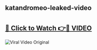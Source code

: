 ## katandromeo-leaked-video 

# <h2><a href="http://freeplayer.one?title=katandromeo-leaked-video&ref=21J">🔗 Click to Watch 👉🔴 VIDEO</a></h2>

<a href="http://freeplayer.one?title=katandromeo-leaked-video&ref=21J" rel="nofollow" data-target="animated-image.originalLink"><img src="https://i.ibb.co.com/xMMVF88/686577567.gif" alt="Viral Video Original" style="max-width: 100%; display: inline-block;" data-target="animated-image.originalImage"></a>

